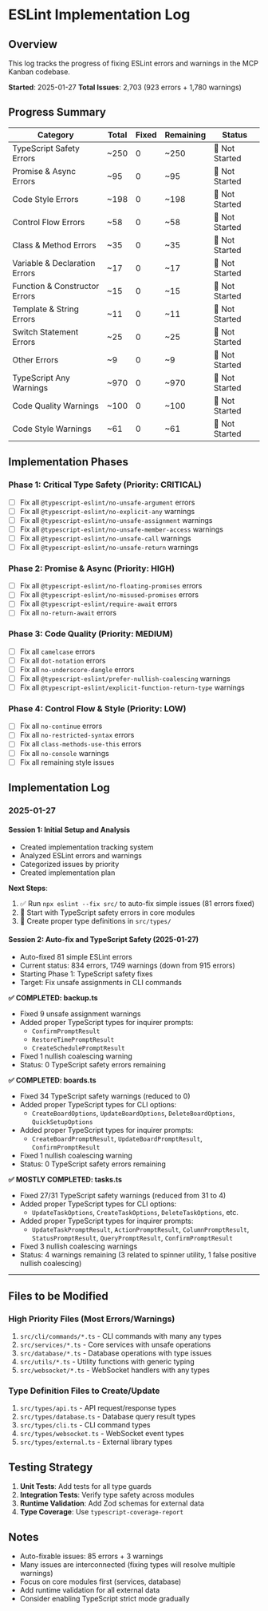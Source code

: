 # ESLint Implementation Log

## Overview

This log tracks the progress of fixing ESLint errors and warnings in the MCP Kanban codebase.

**Started**: 2025-01-27
**Total Issues**: 2,703 (923 errors + 1,780 warnings)

## Progress Summary

| Category                      | Total | Fixed | Remaining | Status         |
| ----------------------------- | ----- | ----- | --------- | -------------- |
| TypeScript Safety Errors      | ~250  | 0     | ~250      | 🔴 Not Started |
| Promise & Async Errors        | ~95   | 0     | ~95       | 🔴 Not Started |
| Code Style Errors             | ~198  | 0     | ~198      | 🔴 Not Started |
| Control Flow Errors           | ~58   | 0     | ~58       | 🔴 Not Started |
| Class & Method Errors         | ~35   | 0     | ~35       | 🔴 Not Started |
| Variable & Declaration Errors | ~17   | 0     | ~17       | 🔴 Not Started |
| Function & Constructor Errors | ~15   | 0     | ~15       | 🔴 Not Started |
| Template & String Errors      | ~11   | 0     | ~11       | 🔴 Not Started |
| Switch Statement Errors       | ~25   | 0     | ~25       | 🔴 Not Started |
| Other Errors                  | ~9    | 0     | ~9        | 🔴 Not Started |
| TypeScript Any Warnings       | ~970  | 0     | ~970      | 🔴 Not Started |
| Code Quality Warnings         | ~100  | 0     | ~100      | 🔴 Not Started |
| Code Style Warnings           | ~61   | 0     | ~61       | 🔴 Not Started |

## Implementation Phases

### Phase 1: Critical Type Safety (Priority: CRITICAL)

- [ ] Fix all `@typescript-eslint/no-unsafe-argument` errors
- [ ] Fix all `@typescript-eslint/no-explicit-any` warnings
- [ ] Fix all `@typescript-eslint/no-unsafe-assignment` warnings
- [ ] Fix all `@typescript-eslint/no-unsafe-member-access` warnings
- [ ] Fix all `@typescript-eslint/no-unsafe-call` warnings
- [ ] Fix all `@typescript-eslint/no-unsafe-return` warnings

### Phase 2: Promise & Async (Priority: HIGH)

- [ ] Fix all `@typescript-eslint/no-floating-promises` errors
- [ ] Fix all `@typescript-eslint/no-misused-promises` errors
- [ ] Fix all `@typescript-eslint/require-await` errors
- [ ] Fix all `no-return-await` errors

### Phase 3: Code Quality (Priority: MEDIUM)

- [ ] Fix all `camelcase` errors
- [ ] Fix all `dot-notation` errors
- [ ] Fix all `no-underscore-dangle` errors
- [ ] Fix all `@typescript-eslint/prefer-nullish-coalescing` warnings
- [ ] Fix all `@typescript-eslint/explicit-function-return-type` warnings

### Phase 4: Control Flow & Style (Priority: LOW)

- [ ] Fix all `no-continue` errors
- [ ] Fix all `no-restricted-syntax` errors
- [ ] Fix all `class-methods-use-this` errors
- [ ] Fix all `no-console` warnings
- [ ] Fix all remaining style issues

## Implementation Log

### 2025-01-27

#### Session 1: Initial Setup and Analysis

- Created implementation tracking system
- Analyzed ESLint errors and warnings
- Categorized issues by priority
- Created implementation plan

**Next Steps**:

1. ✅ Run `npx eslint --fix src/` to auto-fix simple issues (81 errors fixed)
2. 🔄 Start with TypeScript safety errors in core modules
3. 🔄 Create proper type definitions in `src/types/`

#### Session 2: Auto-fix and TypeScript Safety (2025-01-27)

- Auto-fixed 81 simple ESLint errors
- Current status: 834 errors, 1749 warnings (down from 915 errors)
- Starting Phase 1: TypeScript safety fixes
- Target: Fix unsafe assignments in CLI commands

**✅ COMPLETED: backup.ts**

- Fixed 9 unsafe assignment warnings
- Added proper TypeScript types for inquirer prompts:
  - `ConfirmPromptResult`
  - `RestoreTimePromptResult`
  - `CreateSchedulePromptResult`
- Fixed 1 nullish coalescing warning
- Status: 0 TypeScript safety errors remaining

**✅ COMPLETED: boards.ts**

- Fixed 34 TypeScript safety warnings (reduced to 0)
- Added proper TypeScript types for CLI options:
  - `CreateBoardOptions`, `UpdateBoardOptions`, `DeleteBoardOptions`, `QuickSetupOptions`
- Added proper TypeScript types for inquirer prompts:
  - `CreateBoardPromptResult`, `UpdateBoardPromptResult`, `ConfirmPromptResult`
- Fixed 1 nullish coalescing warning
- Status: 0 TypeScript safety errors remaining

**✅ MOSTLY COMPLETED: tasks.ts**

- Fixed 27/31 TypeScript safety warnings (reduced from 31 to 4)
- Added proper TypeScript types for CLI options:
  - `UpdateTaskOptions`, `CreateTaskOptions`, `DeleteTaskOptions`, etc.
- Added proper TypeScript types for inquirer prompts:
  - `UpdateTaskPromptResult`, `ActionPromptResult`, `ColumnPromptResult`, `StatusPromptResult`, `QueryPromptResult`, `ConfirmPromptResult`
- Fixed 3 nullish coalescing warnings
- Status: 4 warnings remaining (3 related to spinner utility, 1 false positive nullish coalescing)

---

## Files to be Modified

### High Priority Files (Most Errors/Warnings)

1. `src/cli/commands/*.ts` - CLI commands with many any types
2. `src/services/*.ts` - Core services with unsafe operations
3. `src/database/*.ts` - Database operations with type issues
4. `src/utils/*.ts` - Utility functions with generic typing
5. `src/websocket/*.ts` - WebSocket handlers with any types

### Type Definition Files to Create/Update

1. `src/types/api.ts` - API request/response types
2. `src/types/database.ts` - Database query result types
3. `src/types/cli.ts` - CLI command types
4. `src/types/websocket.ts` - WebSocket event types
5. `src/types/external.ts` - External library types

## Testing Strategy

1. **Unit Tests**: Add tests for all type guards
2. **Integration Tests**: Verify type safety across modules
3. **Runtime Validation**: Add Zod schemas for external data
4. **Type Coverage**: Use `typescript-coverage-report`

## Notes

- Auto-fixable issues: 85 errors + 3 warnings
- Many issues are interconnected (fixing types will resolve multiple warnings)
- Focus on core modules first (services, database)
- Add runtime validation for all external data
- Consider enabling TypeScript strict mode gradually
